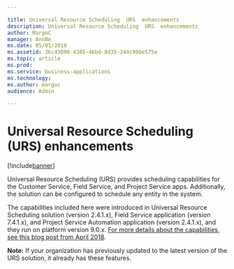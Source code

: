```yaml
---

title: Universal Resource Scheduling  URS  enhancements
description: Universal Resource Scheduling  URS  enhancements
author: MargoC
manager: AnnBe
ms.date: 05/01/2018
ms.assetid: 36c43000-4385-4bbd-8d35-244c99be575e
ms.topic: article
ms.prod: 
ms.service: business-applications
ms.technology: 
ms.author: margoc
audience: Admin

---
```

#  Universal Resource Scheduling (URS) enhancements 




[!include[banner](../../../../includes/banner.md)]

Universal Resource Scheduling (URS) provides scheduling capabilities for the
Customer Service, Field Service, and Project Service apps. Additionally, the
solution can be configured to schedule any entity in the system.

The capabilities included here were introduced in Universal Resource Scheduling
solution (version 2.4.1.x), Field Service application (version 7.4.1.x), and
Project Service Automation application (version 2.4.1.x), and they run on
platform version 9.0.x. [For more details about the capabilities, see this blog
post from April
2018](https://na01.safelinks.protection.outlook.com/?url=https%3A%2F%2Fblogs.msdn.microsoft.com%2Fcrm%2F2018%2F04%2F02%2Fwhats-new-in-universal-resource-scheduling-for-dynamics-365-april-2018-update%2F&data=02%7C01%7Cpupatel%40microsoft.com%7C0e4da9c3c56b4ca56f4008d598c1bfca%7C72f988bf86f141af91ab2d7cd011db47%7C1%7C0%7C636582881302454956&sdata=4EVK8h%2B5MVKrSB264vlhbVl9YlWCF696IWII2ydxPf8%3D&reserved=0).



**Note:** If your organization has previously updated to the latest version of
the URS solution, it already has these features.
